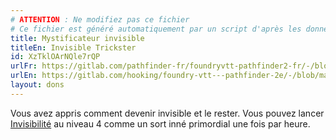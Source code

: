 ```yaml
---
# ATTENTION : Ne modifiez pas ce fichier
# Ce fichier est généré automatiquement par un script d'après les données du module Foundry VTT officiel et de sa traduction
title: Mystificateur invisible
titleEn: Invisible Trickster
id: XzTklOArNQle7rQP
urlFr: https://gitlab.com/pathfinder-fr/foundryvtt-pathfinder2-fr/-/blob/master/data/feats/XzTklOArNQle7rQP.htm
urlEn: https://gitlab.com/hooking/foundry-vtt---pathfinder-2e/-/blob/master/packs/data/feats.db/invisible-trickster.json
layout: dons
---
```

Vous avez appris comment devenir invisible et le rester. Vous pouvez lancer [Invisibilité](../sorts/invisibilité.md) au niveau 4 comme un sort inné primordial une fois par heure.
